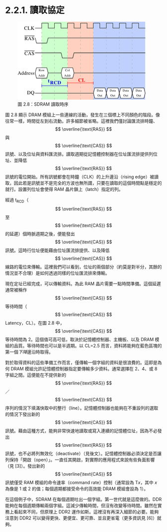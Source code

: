 # 2.2.1. 讀取協定

<figure>
  <img src="../../assets/figure-2.8.png" alt="圖 2.8：SDRAM 讀取時序">
  <figcaption>圖 2.8：SDRAM 讀取時序</figcaption>
</figure>

圖 2.8 顯示 DRAM 模組上一些連線的活動，發生在三個標上不同顏色的階段。像往常一樣，時間從左到右流動。許多細節被省略。這裡我們僅討論匯流排時鐘、$$ \overline{\text{RAS}} $$ 與 $$ \overline{\text{CAS}} $$ 訊號、以及位址與資料匯流排。讀取週期從記憶體控制器在位址匯流排提供列位址、並降低 $$ \overline{\text{RAS}} $$ 訊號的電位開始。所有訊號都會在時鐘（CLK）的上升邊沿（rising edge）被讀取，因此若是訊號並不是完全的方波也無所謂，只要在讀取的這個時間點是穩定的就行。設置列位址會使得 RAM 晶片鎖上（latch）指定的列。

經過 t<sub>RCD</sub>（$$ \overline{\text{RAS}} $$ 至 $$ \overline{\text{CAS}} $$ 的延遲）個時脈週期之後，便能發出 $$ \overline{\text{CAS}} $$ 訊號。這時行位址便能藉由位址匯流排提供、以及降低 $$ \overline{\text{CAS}} $$ 線路的電位來傳輸。這裡我們可以看到，位址的兩個部分（約莫是對半分，其餘的情況並不合理）是如何透過同樣的位址匯流排來傳輸。

現在定址已經完成，可以傳輸資料。為此 RAM 晶片需要一點時間準備。這個延遲通常被稱作 $$ \overline{\text{CAS}} $$ 等待時間（$$ \overline{\text{CAS}} $$ Latency，CL）。在圖 2.8 中，$$ \overline{\text{CAS}} $$ 等待時間為 2。這個值可高可低，取決於記憶體控制器、主機板、以及 DRAM 模組的品質。等待時間也可以是半週期。以 CL=2.5 而言，資料將能夠在藍色區塊的第一個*下降*邊沿時取得。

對於取得資料的這些準備工作而言，僅傳輸一個字組的資料是很浪費的。這即是為何 DRAM 模組允許記憶體控制器指定要傳輸多少資料。通常選擇在 2、4、或 8 字組之間。這便能在不提供新的 $$ \overline{\text{RAS}} $$／$$ \overline{\text{CAS}} $$ 序列的情況下填滿快取中的整行（line）。記憶體控制器也能夠在不重設列的選取的情況下發出新的 $$ \overline{\text{CAS}} $$ 訊號。藉由這種方式，能夠非常快速地讀取或寫入連續的記憶體位址，因為不必發出 $$ \overline{\text{RAS}} $$ 訊號，也不必將列無效化（deactivate）（見後文）。記憶體控制器必須決定是否讓列保持「開啟（open）」。一直任其開啟，對實際的應用程式來說有些負面影響（見 [3]）。發出新的 $$ \overline{\text{CAS}} $$ 訊號僅受 RAM 模組的命令速率（command rate）控制（通常設為 T*x*，其中 *x* 為像是 1 或 2 的值；每個週期都接受命令的高效能 DRAM 模組會設為 1）。

在這個例子中，SDRAM 在每個週期吐出一個字組。第一世代就是這麼做的。DDR 能夠在每個週期傳輸兩個字組。這減少傳輸時間，但沒有改變等待時間。雖然在實務上看起來不同，但原理上 DDR2 運作如斯。這裡沒有再深入細節的必要。能夠注意到 DDR2 可以變得更快、更便宜、更可靠、並且更省電（更多資訊見 [6]）就夠。

